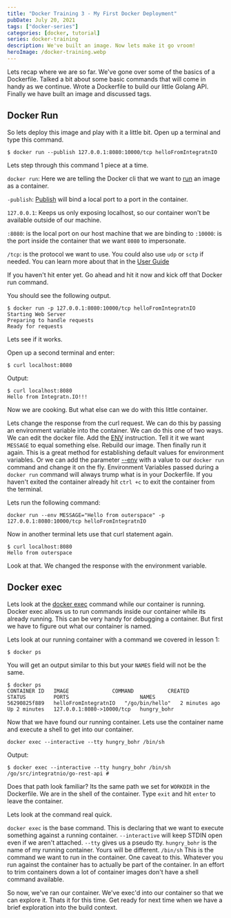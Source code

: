 ```yaml
---
title: "Docker Training 3 - My First Docker Deployment"
pubDate: July 20, 2021
tags: ["docker-series"]
categories: [docker, tutorial]
series: docker-training
description: We've built an image. Now lets make it go vroom!
heroImage: /docker-training.webp
---
```


Lets recap where we are so far. We've gone over some of the basics of a Dockerfile. Talked a bit about some basic commands that will come in handy as we continue. Wrote a Dockerfile to build our little Golang API. Finally we have built an image and discussed tags.


## Docker Run
So lets deploy this image and play with it a little bit. Open up a terminal and type this command.
```shell
$ docker run --publish 127.0.0.1:8080:10000/tcp helloFromIntegratnIO
```

Lets step through this command 1 piece at a time.

`docker run`: Here we are telling the Docker cli that we want to [run](https://docs.docker.com/engine/reference/commandline/run/) an image as a container.

`-publish`: [Publish](https://docs.docker.com/engine/reference/commandline/run/#publish-or-expose-port--p---expose) will bind a local port to a port in the container.

`127.0.0.1`: Keeps us only exposing localhost, so our container won't be available outside of our machine.

`:8080`: is the local port on our host machine that we are binding to
`:10000`: is the port inside the container that we want `8080` to impersonate.

`/tcp`: is the protocol we want to use. You could also use `udp` or `sctp` if needed. You can learn more about that in the [User Guide](https://docs.docker.com/network/links/#connect-using-network-port-mapping)

If you haven't hit enter yet. Go ahead and hit it now and kick off that Docker run command.

You should see the following output.
```shell
$ docker run -p 127.0.0.1:8080:10000/tcp helloFromIntegratnIO
Starting Web Server
Preparing to handle requests
Ready for requests
```
Lets see if it works. 

Open up a second terminal and enter:
```shell
$ curl localhost:8080
```
Output:
```shell
$ curl localhost:8080
Hello from Integratn.IO!!!
```

Now we are cooking. But what else can we do with this little container. 

Lets change the response from the curl request. We can do this by passing an environment variable into the container. We can do this one of two ways. We can edit the docker file. Add the [ENV](https://docs.docker.com/engine/reference/builder/#env) instruction. Tell it it we want `MESSAGE` to equal something else. Rebuild our image. Then finally run it again. This is a great method for establishing default values for environment variables. Or we can add the parameter [--env](https://docs.docker.com/engine/reference/commandline/run/#set-environment-variables--e---env---env-file) with a value to our `docker run` command and change it on the fly. Environment Variables passed during a `docker run` command will always trump what is in your Dockerfile. If you haven't exited the container already hit `ctrl +c` to exit the container from the terminal.

Lets run the following command:
```shell
docker run --env MESSAGE="Hello from outerspace" -p 127.0.0.1:8080:10000/tcp helloFromIntegratnIO
```
Now in another terminal lets use that curl statement again.
```shell
$ curl localhost:8080
Hello from outerspace
```
Look at that. We changed the response with the environment variable.

## Docker exec

Lets look at the [docker exec](https://docs.docker.com/engine/reference/commandline/exec/) command while our container is running. Docker exec allows us to run commands inside our container while its already running. This can be very handy for debugging a container. But first we have to figure out what our container is named.

Lets look at our running container with a command we covered in lesson 1:
```shell
$ docker ps
```
You will get an output similar to this but your `NAMES` field will not be the same.

```shell
$ docker ps                     
CONTAINER ID   IMAGE              COMMAND           CREATED         STATUS         PORTS                       NAMES
56290825f889   helloFromIntegratnIO   "/go/bin/hello"   2 minutes ago   Up 2 minutes   127.0.0.1:8080->10000/tcp   hungry_bohr
```

Now that we have found our running container. Lets use the container name and execute a shell to get into our container.
```shell
docker exec --interactive --tty hungry_bohr /bin/sh
```
Output:
```shell
$ docker exec --interactive --tty hungry_bohr /bin/sh
/go/src/integratnio/go-rest-api # 
```
Does that path look familiar? Its the same path we set for `WORKDIR` in the Dockerfile. We are in the shell of the container. Type `exit` and hit `enter` to leave the container.

Lets look at the command real quick. 

`docker exec` is the base command. This is declaring that we want to execute something against a running container.
`--interactive` will keep STDIN open even if we aren't attached.
`--tty` gives us a pseudo tty.
`hungry_bohr` is the name of my running container. Yours will be different.
`/bin/sh` This is the command we want to run in the container. One caveat to this. Whatever you run against the container has to actually be part of the container. In an effort to trim containers down a lot of container images don't have a shell command available.

So now, we've ran our container. We've exec'd into our container so that we can explore it. Thats it for this time. Get ready for next time when we have a brief exploration into the build context.